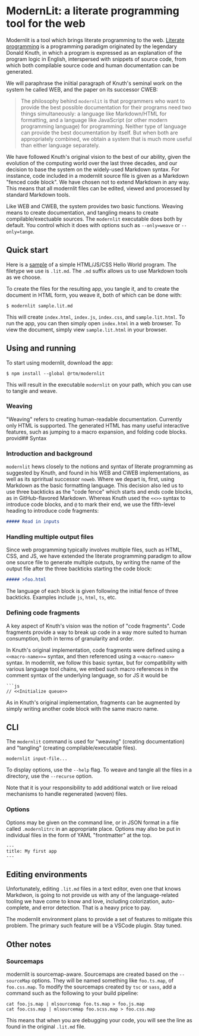 # ModernLit: a literate programming tool for the web

Modernlit is a tool which brings literate programming to the web.
[Literate programming](https://en.wikipedia.org/wiki/Literate_programming) is a programming paradigm
originated by the legendary Donald Knuth, in which a program is expressed as an explanation of the program logic in English,
interspersed with snippets of source code, from which both compilable source code and human documentation can be generated.

We will paraphrase the iniitial paragraph of Knuth's seminal work on the system he called WEB,
and the paper on its successor CWEB:

> The philosophy behind `modernlit` is that programmers who want to provide the best possible documentation for
their programs need two things simultaneously: a language like Markdown/HTML for formatting, and a language like JavaScript
(or other modern programming language)
for programming. Neither type of language can provide the best documentation by itself. But when both
are appropriately combined, we obtain a system that is much more useful than either language separately.

We have followed Knuth's original vision to the best of our ability,
given the evolution of the computing world over the last three decades,
and our decision to base the system on the widely-used Markdown syntax.
For insstance, code included in a modernlit source file is given as a Markdown "fenced code block".
We have chosen not to extend Markdown in any way.
This means that all modernlit files can be edited, viewed and processed by standard Markdown tools.

Like WEB and CWEB, the system provides two basic functions.
Weaving means to create documentation, and tangling means to create compilable/exectuable sources.
The `modernlit` executable does both by default.
You control which it does with options such as `--only=weave` or `--only=tange`.

## Quick start

Here is a [sample](sample/sample.lit.md) of a simple HTML/JS/CSS Hello World program.
The filetype we use is `.lit.md`.
The `.md` suffix allows us to use Markdown tools as we choose.

To create the files for the resulting app, you tangle it,
and to create the document in HTML form, you weave it,
both of which can be done with:

    $ modernlit sample.lit.md

This will create `index.html`, `index.js`, `index.css`, and `sample.lit.html`.
To run the app, you can then simply open `index.html` in a web browser.
To view the document, simply view `sample.lit.html` in your browser.

## Using and running

To start using modernlit, download the app:

    $ npm install --global @rtm/modernlit

This will result in the executable `modernlit` on your path,
which you can use to tangle and weave.

### Weaving

"Weaving" refers to creating human-readable documentation.
Currently only HTML is supported.
The generated HTML has many useful interactive features, such as jumping to a macro expansion,
and folding code blocks.
provid## Syntax

### Introduction and background

`modernlit` hews closely to the notions and syntax of literate programming as suggested by Knuth,
and found in his WEB and CWEB implementations,
as well as its spriritual successor `noweb`.
Where we depart is, first, using Markdown as the basic formatting language.
This decision also led us to use three backticks as the "code fence" which starts and ends code blocks,
as in GitHub-flavored Markdown.
Whereas Knuth used the `<<>>` syntax to introduce code blocks, and `@` to mark their end,
we use the fifth-level heading to introduce code fragments:

```markdown
##### Read in inputs
```

### Handling multiple output files

Since web programming typically involves multiple files, such as HTML, CSS, and JS,
we have extended the literate programming paradigm to allow one source file to generate multiple outputs,
by writing the name of the output file after the three backticks starting the code block:

```markdown
##### >foo.html
```

The language of each block is given following the initial fence of three backticks.
Examples include `js`, `html`, `ts`, etc.

### Defining code fragments

A key aspect of Knuth's vision was the notion of "code fragments".
Code fragments provide a way to break up code in a way more suited to human consumption,
both in terms of granularity and order.

In Knuth's original implementation, code fragments were defined using a `<<macro-name>>=` syntax,
and then referenced using a `<<macro-name>>` syntax.
In modernlit, we follow this basic syntax, but for compatibility with various language tool chains,
we embed such macro references in the comment syntax of the underlying language, so for JS it would be

    ```js
    // <<Initialize queue>>

As in Knuth's original implementation, fragments can be augmented by simply writing another code block with the same macro name.

## CLI

The `modernlit` command is used for "weaving" (creating documentation) and "tangling" (creating compilable/executable files).

    modernlit input-file...

To display options, use the `--help` flag. To weave and tangle all the files in a directory,
use the `--recurse` option.

Note that it is your responsibility to add additional watch or live reload mechanisms to handle regenerated (woven) files.

### Options

Options may be given on the command line,
or in JSON format in a file called `.modernlitrc` in an appropriate place.
Options may also be put in individual files in the form of YAML "frontmatter" at the top.

```
---
title: My first app
---
```

## Editing environments

Unfortunately, editing `.lit.md` files in a text editor, even one that knows Markdwon,
is going to not provide us with any of the language-related tooling we have come to know and love,
including colorization, auto-complete, and error detection. That is a heavy price to pay.

The modernlit environment plans to provide a set of features to mitigate this problem.
The primary such feature will be a VSCode plugin. Stay tuned.

## Other notes

### Sourcemaps

modernlit is sourcemap-aware.
Sourcemaps are created based on the `--sourceMap` options.
They will be named something like `foo.ts.map`, of `foo.css.map`.
To modify the sourcemaps created by `tsc` or `sass`, add a command such as the following to your build pipeline:

    cat foo.js.map | mlsourcemap foo.ts.map > foo.js.map
    cat foo.css.map | mlsourcemap foo.scss.map > foo.css.map

This means that when you are debugging your code, you will see the line as found in the original `.lit.md` file.
